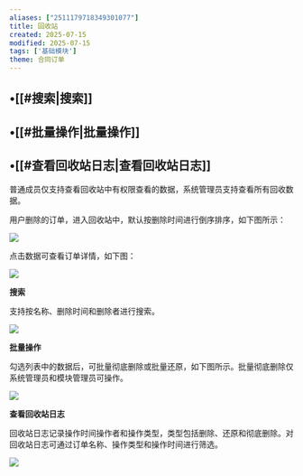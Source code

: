```yaml
---
aliases: ["2511179718349301077"]
title: 回收站
created: 2025-07-15
modified: 2025-07-15
tags: ['基础模块']
theme: 合同订单
---
```


## •[[#搜索|搜索]]

## •[[#批量操作|批量操作]]

## •[[#查看回收站日志|查看回收站日志]]

普通成员仅支持查看回收站中有权限查看的数据，系统管理员支持查看所有回收数据。

用户删除的订单，进入回收站中，默认按删除时间进行倒序排序，如下图所示：

![](5524e79684a58064a1276ef494d58190.jpg)

点击数据可查看订单详情，如下图：

![](df00fff62c75ce10691d8443ac0339b5.jpg)

**搜索**

支持按名称、删除时间和删除者进行搜索。

![](ac99484beb8a0780b213dc79c47e6a09.jpg)

**批量操作**

勾选列表中的数据后，可批量彻底删除或批量还原，如下图所示。批量彻底删除仅系统管理员和模块管理员可操作。

![](d28782ed6ae542d6ef821da7da28c2eb.jpg)

**查看回收站日志**

回收站日志记录操作时间操作者和操作类型，类型包括删除、还原和彻底删除。对回收站日志可通过订单名称、操作类型和操作时间进行筛选。

![](e9fa13a32667dce4e65238fbbbdc40bb.jpg)